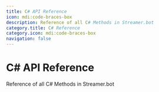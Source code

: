 ```yaml
---
title: C# API Reference
icon: mdi:code-braces-box
description: Reference of all C# Methods in Streamer.bot
category.title: C# Reference
category.icon: mdi:code-braces-box
navigation: false
---
```


# C# API Reference
Reference of all C# Methods in Streamer.bot